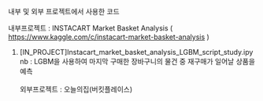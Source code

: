 
내부 및 외부 프로젝트에서 사용한 코드

내부프로젝트 : INSTACART Market Basket Analysis ( https://www.kaggle.com/c/instacart-market-basket-analysis ) <br>
1) [IN_PROJECT]Instacart_market_basket_analysis_LGBM_script_study.ipynb
: LGBM을 사용하여 마지막 구매한 장바구니의 물건 중 재구매가 일어날 상품을 예측
<br><br>
외부프로젝트 : 오늘의집(버킷플레이스)
